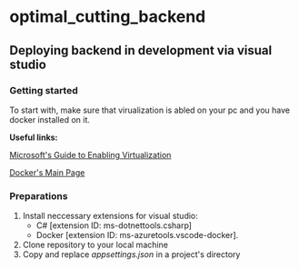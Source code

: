 # optimal_cutting_backend
## Deploying backend in development via visual studio
### Getting started
To start with, make sure that virualization is abled on your pc and you have docker installed on it.

**Useful links:**

[Microsoft's Guide to Enabling Virtualization](https://support.microsoft.com/ru-ru/windows/включение-виртуализации-в-windows-c5578302-6e43-4b4b-a449-8ced115f58e1)

[Docker's Main Page](https://www.docker.com)

### Preparations

1) Install neccessary extensions for visual studio:
    + C# [extension ID: ms-dotnettools.csharp]
    + Docker [extension ID: ms-azuretools.vscode-docker].
2) Clone repository to your local machine
3) Copy and replace *appsettings.json* in a project's directory

